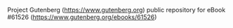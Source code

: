 Project Gutenberg (https://www.gutenberg.org) public repository for eBook #61526 (https://www.gutenberg.org/ebooks/61526)
